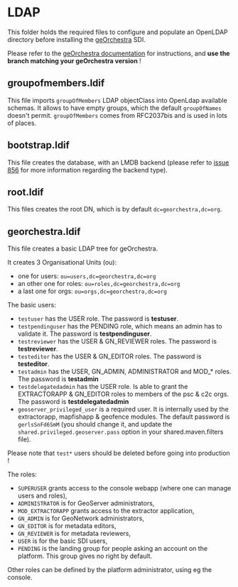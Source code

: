 # LDAP

This folder holds the required files to configure and populate an OpenLDAP directory before installing the [geOrchestra](http://www.georchestra.org) SDI.  

Please refer to the [geOrchestra documentation](https://github.com/georchestra/georchestra/blob/master/README.md) for instructions, and **use the branch matching your geOrchestra version** !

## groupofmembers.ldif

This file imports ```groupOfMembers``` LDAP objectClass into OpenLdap available schemas. It allows to have empty groups, which the default ```groupOfNames``` doesn't permit. ```groupOfMembers``` comes from RFC2037bis and is used in lots of places.

## bootstrap.ldif

This file creates the database, with an LMDB backend (please refer to [issue 856](https://github.com/georchestra/georchestra/issues/856) for more information regarding the backend type).


## root.ldif

This files creates the root DN, which is by default ```dc=georchestra,dc=org```.


## georchestra.ldif

This file creates a basic LDAP tree for geOrchestra.

It creates 3 Organisational Units (ou):
 * one for users: ```ou=users,dc=georchestra,dc=org``` 
 * an other one for roles: ```ou=roles,dc=georchestra,dc=org```
 * a last one for orgs: ```ou=orgs,dc=georchestra,dc=org```

The basic users:
 * ```testuser``` has the USER role. The password is **testuser**.
 * ```testpendinguser``` has the PENDING role, which means an admin has to validate it. The password is **testpendinguser**.
 * ```testreviewer``` has the USER & GN_REVIEWER roles. The password is **testreviewer**.
 * ```testeditor``` has the USER & GN_EDITOR roles. The password is **testeditor**.
 * ```testadmin``` has the USER, GN_ADMIN, ADMINISTRATOR and MOD_* roles. The password is **testadmin**
 * ```testdelegatedadmin``` has the USER role. Is able to grant the EXTRACTORAPP & GN_EDITOR roles to members of the psc & c2c orgs. The password is **testdelegatedadmin**
 * ```geoserver_privileged_user``` is a required user. It is internally used by the extractorapp, mapfishapp & geofence modules. The default password is ```gerlsSnFd6SmM``` (you should change it, and update the ```shared.privileged.geoserver.pass``` option in your shared.maven.filters file).

Please note that `test*` users should be deleted before going into production !

The roles:
 * ```SUPERUSER``` grants access to the console webapp (where one can manage users and roles),
 * ```ADMINISTRATOR``` is for GeoServer administrators,
 * ```MOD_EXTRACTORAPP``` grants access to the extractor application,
 * ```GN_ADMIN``` is for GeoNetwork administrators,
 * ```GN_EDITOR``` is for metadata editors,
 * ```GN_REVIEWER``` is for metadata reviewers,
 * ```USER``` is for the basic SDI users,
 * ```PENDING``` is the landing group for people asking an account on the platform. This group gives no right by default.

Other roles can be defined by the platform administrator, using eg the console.
